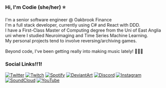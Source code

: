 <!-- ![Avatar](https://codie.gg/profile/img/avatar.png) -->
<!-- ![Me!](https://codie.gg/profile/img/me.jpg) -->
### Hi, I'm Codie (she/her) ⭐
I'm a senior software engineer @ Oakbrook Finance \
I'm a full stack developer, currently using C# and React with DDD. \
I have a First-Class Master of Computing degree from the Uni of East Anglia uni where I studied Neuroimaging and Time Series Machine Learning. \
My personal projects tend to involve reversing/archiving games. \
 \
Beyond code, I've been getting really into making music lately! 🎹💃✨



### Social Links!!1!
[![Twitter](https://raw.githubusercontent.com/craftycodie/craftycodie/master/img/social/Twitter.png?raw=true)](https://twitter.com/craftycodie)
[![Twitch](https://raw.githubusercontent.com/craftycodie/craftycodie/master/img/social/Twitch.png?raw=true)](https://www.twitch.tv/craftycodie)
[![Spotify](https://raw.githubusercontent.com/craftycodie/craftycodie/master/img/social/Spotify.png?raw=true)](https://open.spotify.com/artist/23QFVBSYU1fwB5160KlqVz)
[![DeviantArt](https://raw.githubusercontent.com/craftycodie/craftycodie/master/img/social/DeviantArt.png?raw=true)](https://www.deviantart.com/craftycodie)
[![Discord](https://raw.githubusercontent.com/craftycodie/craftycodie/master/img/social/Discord.png?raw=true)](https://discord.gg/xuyT7Xm)
[![Instagram](https://raw.githubusercontent.com/craftycodie/craftycodie/master/img/social/Instagram.png?raw=true)](https://www.instagram.com/craftycodie/)
[![SoundCloud](https://raw.githubusercontent.com/craftycodie/craftycodie/master/img/social/Soundcloud.png?raw=true)](https://soundcloud.com/craftycodie)
[![YouTube](https://raw.githubusercontent.com/craftycodie/craftycodie/master/img/social/YouTube.png?raw=true)](https://www.youtube.com/channel/UC1roe7lSEOq7VDGYtN2II4w)

<!-- [![Bandcamp](https://codie.gg/profile/img/social/Bandcamp.png)](https://codie.bandcamp.com/) -->


<!--
**craftycodie/craftycodie** is a ✨ _special_ ✨ repository because its `README.md` (this file) appears on your GitHub profile.

Here are some ideas to get you started:

- 🔭 I’m currently working on ...
- 🌱 I’m currently learning ...
- 👯 I’m looking to collaborate on ...
- 🤔 I’m looking for help with ...
- 💬 Ask me about ...
- 📫 How to reach me: ...
- 😄 Pronouns: ...
- ⚡ Fun fact: ...
-->
